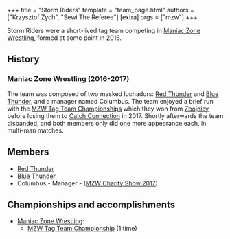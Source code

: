 +++
title = "Storm Riders"
template = "team_page.html"
authors = ["Krzysztof Zych", "Sewi The Referee"]
[extra]
orgs = ["mzw"]
+++

Storm Riders were a short-lived tag team competing in [Maniac Zone Wrestling](@/o/mzw.md), formed at some point in 2016.

## History

### Maniac Zone Wrestling (2016-2017)

The team was composed of two masked luchadors: [Red Thunder](@/w/red-thunder.md) and [Blue Thunder](@/w/blue-thunder.md), and a manager named Columbus. The team enjoyed a brief run with the [MZW Tag Team Championships](@/c/mzw-tag-team-championship.md) which they won from [Zbójnicy](@/tt/zbojnicy.md), before losing them to [Catch Connection](@/tt/catch-connection.md) in 2017. Shortly afterwards the team disbanded, and both members only did one more appearance each, in multi-man matches.

## Members

- [Red Thunder](@/w/red-thunder.md)
- [Blue Thunder](@/w/blue-thunder.md)
- Columbus - Manager - ([MZW Charity Show 2017](@/e/mzw/2017-01-15-mzw-charity-show-2017.md))

## Championships and accomplishments

* [Maniac Zone Wrestling](@/o/mzw.md):
  - [MZW Tag Team Championship](@/c/mzw-tag-team-championship.md) (1 time)

